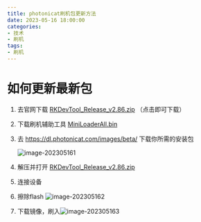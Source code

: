 ```yaml
---
title: photonicat刷机包更新方法
date: 2023-05-16 18:00:00
categories: 
- 技术
- 刷机
tags:
- 刷机
---
```


# 如何更新最新包

1. 去官网下载 [RKDevTool_Release_v2.86.zip](https://dl.photonicat.com/tools/RKDevTool_Release_v2.86.zip) （点击即可下载）

2. 下载刷机辅助工具 [MiniLoaderAll.bin](https://dl.photonicat.com/images/MiniLoaderAll.bin)

3. 去 https://dl.photonicat.com/images/beta/ 下载你所需的安装包

   ![image-202305161](https://i1.wp.com/pbs.twimg.com/media/FwPjiZwacAE5k0U.png)

4. 解压并打开 [RKDevTool_Release_v2.86.zip](https://dl.photonicat.com/tools/RKDevTool_Release_v2.86.zip)

5. 连接设备
6. 擦除flash
   ![image-202305162](https://i1.wp.com/pbs.twimg.com/media/FwPjiZqaYAAkm7N.png)

7. 下载镜像，刷入![image-202305163](https://i1.wp.com/pbs.twimg.com/media/FwPjiZvakAYCfmX.png)



